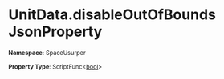 # UnitData.disableOutOfBounds JsonProperty

<small>**Namespace**: SpaceUsurper</small>

<small>**Property Type**: ScriptFunc&lt;[bool](https://docs.microsoft.com/en-us/dotnet/api/system.boolean?view=netframework-4.5)&gt;</small>

